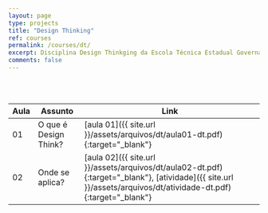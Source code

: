 ```yaml
---
layout: page
type: projects
title: "Design Thinking"
ref: courses
permalink: /courses/dt/
excerpt: Disciplina Design Thinkging da Escola Técnica Estadual Governador Eduardo Campos, São bento do Una-PE.
comments: false
---
```

<br/>

<br/>

| Aula | Assunto | Link |
| -- | ------------ | --- |
| 01 | O que é Design Think? | [aula 01]({{ site.url }}/assets/arquivos/dt/aula01-dt.pdf){:target="_blank"} |
| 02 | Onde se aplica? | [aula 02]({{ site.url }}/assets/arquivos/dt/aula02-dt.pdf){:target="_blank"}, [atividade]({{ site.url }}/assets/arquivos/dt/atividade-dt.pdf){:target="_blank"} |

